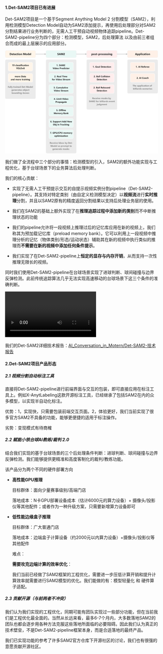 #### 1.Det-SAM2项目已有进展

Det-SAM2项目是一个基于Segment Anything Model 2 分割模型（SAM2），利用检测模型Detection Model自动为SAM2添加提示，再使用后处理部分对SAM2分割结果进行业务判断的，无需人工干预自动视频物体追踪pipeline。Det-SAM2-pipeline分为四个部分：检测模型，SAM2，后处理算法 以及由前三者组合而成的最上层展示的应用部分。

<img src="./asset/Det-SAM2整体规划.jpg" alt="Det-SAM2整体规划" style="zoom:80%;" />

我们做了全流程中三个部分的事情：检测模型的引入，SAM2的额外功能实现与工程优化，基于台球场景下的业务算法后处理判断。

我们的核心贡献：

- 实现了无需人工干预提示交互的自提示视频实例分割pipeline（Det-SAM2-pipeline）。其支持对特定类别（由自定义检测模型决定）以**视频流**进行**实时推理**分割，并且以SAM2原有的精度返回分割结果以支持后处理业务层的使用。
- 我们在SAM2的基础上额外实现了在**推理追踪过程中添加新的类别**而不中断推理状态的功能

- 我们的pipeline允许将一段视频上推理过后的记忆库应用在新的视频上，我们称其为预加载记忆库（preload memory bank）。它可以利用上一段视频中推理分析的记忆（物体类别/形态/运动状态）辅助其在新的视频中执行类似的推理而**不需要在新的视频中添加任何条件提示**。

- 我们实现了在Det-SAM2-pipeline上**恒定的显存与内存开销**，从而支持一次性推理无限长的视频。



同时我们使用Det-SAM2-pipeline在台球场景实现了进球判断、球间碰撞与边界反弹检测。此前传统追踪算法几乎无法实现高速移动的台球场景下这三个条件的准确判断。

<video src="./asset/后处理可视化.webm"></video>



我们的Det-SAM2详细技术报告：[AI_Conversation_in_Motern/Det-SAM2-技术报告](https://github.com/motern88/AI_Conversation_in_Motern/blob/main/Det-SAM2-技术报告/技术报告.md)

#### 2.Det-SAM2项目产品形态

##### 2.1 视频分割自动标注工具

直接将Det-SAM2-pipeline进行前端界面与交互的包装，即可直接应用在标注工具上。例如X-AnytLabeling这款开源标注工具，已经继承了包括SAM2在内的众多模型，以实现半自动化标注。

优势：1，实现快，只需要包装前端交互页面。2，体验更好，我们当前实现了很多官方SAM2不具备的功能，能够更便捷的适用于标注操作。

劣势：变现模式有待商榷



##### 2.2 赋能小铁台球AI教练/裁判 2.0

结合我们实现的基于台球场景的三个后处理条件判断：进球判断、球间碰撞与边界反弹检测。我们能够提供更精准和高度客制化的裁判/教练功能。

该产品分为两个不同的硬件部署方向

- **高性能GPU推理**

  目标群体：面向少量赛事级别/高端门店

  落地成本：N卡GPU部署设备成本（估计6000元的算力设备）+ 摄像头/投影仪等其他配件；或者作为一种升级方案，只需要新增算力设备即可



- **低性能边缘盒子推理**

  目标群体：广大普通门店

  落地成本：边端盒子计算设备（约2000元以内算力设备）+摄像头/投影仪等其他配件

  难点：

  **需要攻克边端计算的效率优化**：

  我们当前已经做了SAM2框架的工程优化，需要进一步压低计算开销和提升计算效率就需要进行SAM2模型的优化。我们能做的有：模型轻量化 和 硬件算子适配。



##### 2.3 贡献开源（与前两者不冲突）

我们认为我们实现的工程优化，同期可能有团队实现过一些部分功能，但在当前我们是工程优化最全面的。当然从长远来看，最多6-7个月内，大多数落地SAM2的团队也都会逐步用各种方法克服这些落地所面临的必要阻碍。因此我们认为真正的技术壁垒，不是Det-SAM2-pipeline框架本身，而是合适落地的最终产品。

我们已实现功能的参考了许多SAM2官方仓库下开源社区的讨论，我们也有很强的意愿贡献开源社区。